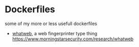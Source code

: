 # Dockerfiles
some of my more or less usefull dockerfiles

* [whatweb](whatweb), a web fingerprinter type thing https://www.morningstarsecurity.com/research/whatweb
